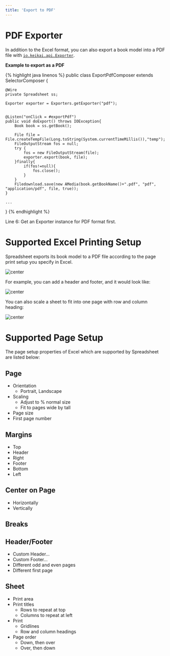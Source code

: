 ```yaml
---
title: 'Export to PDF'
---
```


# PDF Exporter

In addition to the Excel format, you can also export a book model into a
PDF file with [`io.keikai.api.Exporter`](https://keikai.io/javadoc/latest/io/keikai/api/Exporter.html).

**Example to export as a PDF**

{% highlight java linenos %}
public class ExportPdfComposer extends SelectorComposer<Component> {

    @Wire
    private Spreadsheet ss;

    Exporter exporter = Exporters.getExporter("pdf");
    
    
    @Listen("onClick = #exportPdf")
    public void doExport() throws IOException{
        Book book = ss.getBook();
        
        File file = File.createTempFile(Long.toString(System.currentTimeMillis()),"temp");
        FileOutputStream fos = null;
        try {
            fos = new FileOutputStream(file);
            exporter.export(book, file);
        }finally{
            if(fos!=null){
                fos.close();
            }
        }
        Filedownload.save(new AMedia(book.getBookName()+".pdf", "pdf", "application/pdf", file, true));
    }

    ...
}
{% endhighlight %}

Line 6: Get an Exporter instance for PDF format first.

<!-- 

# Export Server Setup

The default chart engine is ZK Charts. With this engine, 
exporting spreadsheets that include charts to PDF needs extra
export server chart data rendering at the server side. The easiest way
is to adopt Highcharts official solution which is based on PhantomJS, a
headless Webkit browser.

1.  download and install PhantomJS [here](http://phantomjs.org/download.html).
    
2.  download Highcharts project [here](http://www.highcharts.com/download)
    1.  in this project, go to exporting-server -\> phantomjs
3.  start export server by commanding "phantomjs highcharts-convert.js
    -host 127.0.0.1 -port 3003"
    1.  you should move the PhantomJS executable file into this folder
        1.  On Windows, the full name is phantomjs.exe
        2.  On Mac or Linux, the full name is phantomjs
    2.  you can customize host and port respectively by parameter -host
        and -port
4.  add properties into zk.xml
    1.  there are three library properties to be used

**Library properties about export server**

This is the location to export server. When it doesn't find this
definition, JFreechart will be used to generate chart graphs. (Required)

{% highlight java linenos %}

<library-property>
    <name>io.keikai.chart.render.server.url</name>
    <value>http://127.0.0.1:3003</value>
</library-property>
{% endhighlight %}

Scale is a zoom factor that affects pixel density relative to the
original, for example, 2 means double the resolution of the original.
(Optional)

{% highlight java linenos %}

<library-property>
    <name>io.keikai.chart.render.server.scale</name>
    <value>1</value>
</library-property>
{% endhighlight %}

Default timeout is 10000 milliseconds (10 seconds) for waiting response
from export server. (Optional)

{% highlight java linenos %}
<library-property>
    <name>io.keikai.chart.render.server.timeout</name>
    <value>10000</value>
</library-property>
{% endhighlight %}

After restarting server, ZK Charts will be shown when exporting PDF.
 -->
 
# Supported Excel Printing Setup


Spreadsheet exports its book model to a PDF file according to the page
print setup you specify in Excel.

![center]({{site.devref_image_folder}}/ExcelPageSetup.png)

For example, you can add a header and footer, and it would look like:

![center]({{site.devref_image_folder}}/PdfExporting-HeaderFooter.png)

You can also scale a sheet to fit into one page with row and column
heading: 

![center]({{site.devref_image_folder}}/PdfExporting-FitOnePage.png)

# Supported Page Setup

The page setup properties of Excel which are supported by Spreadsheet are listed below:

## Page

- Orientation
    - Portrait, Landscape
- Scaling
    - Adjust to % normal size
    - Fit to pages wide by tall
- Page size
- First page number

## Margins

- Top
- Header
- Right
- Footer
- Bottom
- Left

## Center on Page

- Horizontally
- Vertically

## Breaks

## Header/Footer

- Custom Header...
- Custom Footer...
- Different odd and even pages
- Different first page

## Sheet

- Print area
- Print titles
    - Rows to repeat at top
    - Columns to repeat at left
- Print
    - Gridlines
    - Row and column headings
- Page order
    - Down, then over
    - Over, then down
